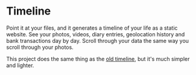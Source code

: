 # Timeline

Point it at your files, and it generates a timeline of your life as a static website. See your photos, videos, diary entries, geolocation history and bank transactions day by day. Scroll through your data the same way you scroll through your photos.

This project does the same thing as the [old timeline](https://github.com/nicbou/timeline-old), but it's much simpler and lighter.
